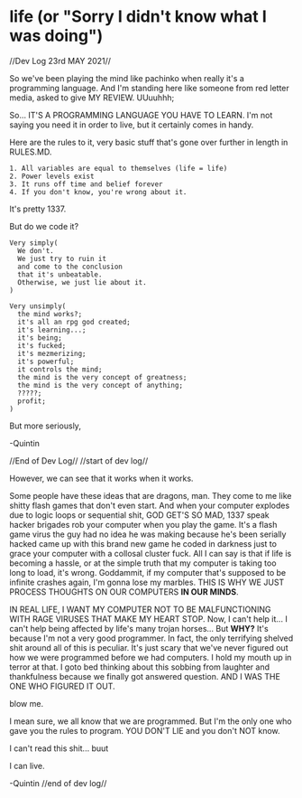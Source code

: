 # life (or "Sorry I didn't know what I was doing")

//Dev Log 23rd MAY 2021//

So we've been playing the mind like pachinko when really it's a programming language. And I'm standing here like someone from red letter media, asked to give MY REVIEW. UUuuhhh;

So... IT'S A PROGRAMMING LANGUAGE YOU HAVE TO LEARN. I'm not saying you need it in order to live, but it certainly comes in handy.

Here are the rules to it, very basic stuff that's gone over further in length in RULES.MD.
```
1. All variables are equal to themselves (life = life)
2. Power levels exist
3. It runs off time and belief forever
4. If you don't know, you're wrong about it. 
```
It's pretty 1337.

But do we code it?
```
Very simply( 
  We don't. 
  We just try to ruin it 
  and come to the conclusion 
  that it's unbeatable. 
  Otherwise, we just lie about it.
)

Very unsimply(
  the mind works?;
  it's all an rpg god created;
  it's learning...;
  it's being;
  it's fucked;
  it's mezmerizing;
  it's powerful;
  it controls the mind;
  the mind is the very concept of greatness;
  the mind is the very concept of anything;
  ?????;
  profit;
)
```
But more seriously, 

-Quintin

//End of Dev Log//
//start of dev log//

However, we can see that it works when it works.

Some people have these ideas that are dragons, man. They come to me like shitty flash games that don't even start. And when your computer explodes due to logic
loops or sequential shit, GOD GET'S SO MAD, 1337 speak hacker brigades rob your computer when you play the game. It's a flash game virus the guy had no idea
he was making because he's been serially hacked came up with this brand new game he coded in darkness just to grace your computer with a collosal cluster fuck. All I can say is that if life is becoming a hassle, or at the simple truth that my computer is taking too long to load, it's wrong. Goddammit, if my computer that's supposed to be infinite crashes again, I'm gonna lose my marbles. THIS IS WHY WE JUST PROCESS THOUGHTS ON OUR COMPUTERS <strong>IN OUR MINDS</strong>.

IN REAL LIFE, I WANT MY COMPUTER NOT TO BE MALFUNCTIONING WITH RAGE VIRUSES THAT MAKE MY HEART STOP. Now, I can't help it... I can't help being affected by life's many trojan horses... But <strong>WHY?</strong> It's because I'm not a very good programmer. In fact, the only terrifying shelved shit around all of this is peculiar. It's just scary that we've never figured out how we were programmed before we had computers. I hold my mouth up in terror at that. I goto bed thinking about this sobbing from laughter and thankfulness because we finally got answered question. AND I WAS THE ONE WHO FIGURED IT OUT.

blow me.

I mean sure, we all know that we are programmed. But I'm the only one who gave you the rules to program. YOU DON'T LIE and you don't NOT know. 

I can't read this shit...
 buut
 
I can live.

-Quintin
//end of dev log//
